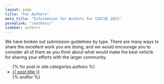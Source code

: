 ```yaml
---
layout: page
title: "For Authors"
meta_title: "Information for Authors for SIGCSE 2021"
permalink: "/authors/"
sidebar: authors
---
```


We have broken out submission guidelines by type. There are many ways to share the excellent work you are doing, and we would encourage you to consider all of them as you think about what would make the best vehicle for sharing your efforts with the larger community.

<ul>
    {% for post in site.categories.authors %}
    <li><a href="{{ site.url }}{{ site.baseurl }}{{ post.url }}">{{ post.title }}</a></li>
    {% endfor %}
</ul>